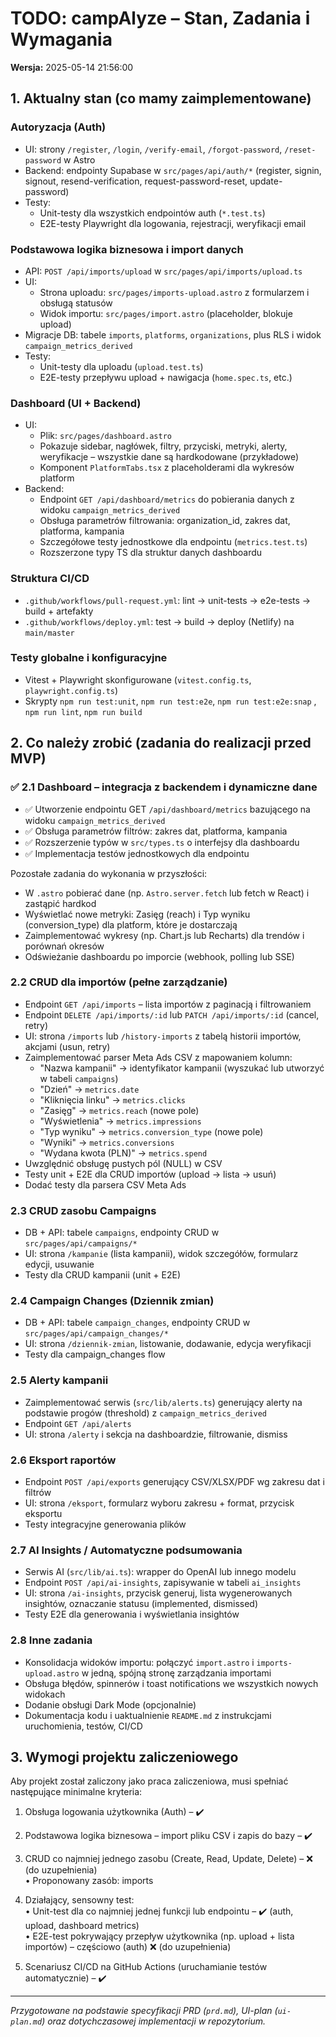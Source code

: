 # TODO: campAlyze – Stan, Zadania i Wymagania

**Wersja:** 2025-05-14 21:56:00

## 1. Aktualny stan (co mamy zaimplementowane)

### Autoryzacja (Auth)
- UI: strony `/register`, `/login`, `/verify-email`, `/forgot-password`, `/reset-password` w Astro
- Backend: endpointy Supabase w `src/pages/api/auth/*` (register, signin, signout, resend-verification, request-password-reset, update-password)
- Testy:
  - Unit-testy dla wszystkich endpointów auth (`*.test.ts`)
  - E2E-testy Playwright dla logowania, rejestracji, weryfikacji email

### Podstawowa logika biznesowa i import danych
- API: `POST /api/imports/upload` w `src/pages/api/imports/upload.ts`
- UI:
  - Strona uploadu: `src/pages/imports-upload.astro` z formularzem i obsługą statusów
  - Widok importu: `src/pages/import.astro` (placeholder, blokuje upload)
- Migracje DB: tabele `imports`, `platforms`, `organizations`, plus RLS i widok `campaign_metrics_derived`
- Testy:
  - Unit-testy dla uploadu (`upload.test.ts`)
  - E2E-testy przepływu upload + nawigacja (`home.spec.ts`, etc.)

### Dashboard (UI + Backend)
- UI:
  - Plik: `src/pages/dashboard.astro`
  - Pokazuje sidebar, nagłówek, filtry, przyciski, metryki, alerty, weryfikacje – wszystkie dane są hardkodowane (przykładowe)
  - Komponent `PlatformTabs.tsx` z placeholderami dla wykresów platform
- Backend:
  - Endpoint `GET /api/dashboard/metrics` do pobierania danych z widoku `campaign_metrics_derived`
  - Obsługa parametrów filtrowania: organization_id, zakres dat, platforma, kampania
  - Szczegółowe testy jednostkowe dla endpointu (`metrics.test.ts`)
  - Rozszerzone typy TS dla struktur danych dashboardu

### Struktura CI/CD
- `.github/workflows/pull-request.yml`: lint → unit-tests → e2e-tests → build + artefakty
- `.github/workflows/deploy.yml`: test → build → deploy (Netlify) na `main/master`

### Testy globalne i konfiguracyjne
- Vitest + Playwright skonfigurowane (`vitest.config.ts`, `playwright.config.ts`)
- Skrypty `npm run test:unit`, `npm run test:e2e`, `npm run test:e2e:snap` , `npm run lint`, `npm run build`


## 2. Co należy zrobić (zadania do realizacji przed MVP)

### ✅ 2.1 Dashboard – integracja z backendem i dynamiczne dane
- ✅ Utworzenie endpointu GET `/api/dashboard/metrics` bazującego na widoku `campaign_metrics_derived`
- ✅ Obsługa parametrów filtrów: zakres dat, platforma, kampania
- ✅ Rozszerzenie typów w `src/types.ts` o interfejsy dla dashboardu
- ✅ Implementacja testów jednostkowych dla endpointu

Pozostałe zadania do wykonania w przyszłości:
- W `.astro` pobierać dane (np. `Astro.server.fetch` lub fetch w React) i zastąpić hardkod
- Wyświetlać nowe metryki: Zasięg (reach) i Typ wyniku (conversion_type) dla platform, które je dostarczają
- Zaimplementować wykresy (np. Chart.js lub Recharts) dla trendów i porównań okresów
- Odświeżanie dashboardu po imporcie (webhook, polling lub SSE)

### 2.2 CRUD dla importów (pełne zarządzanie)
- Endpoint `GET /api/imports` – lista importów z paginacją i filtrowaniem
- Endpoint `DELETE /api/imports/:id` lub `PATCH /api/imports/:id` (cancel, retry)
- UI: strona `/imports` lub `/history-imports` z tabelą historii importów, akcjami (usun, retry)
- Zaimplementować parser Meta Ads CSV z mapowaniem kolumn:
  * "Nazwa kampanii" → identyfikator kampanii (wyszukać lub utworzyć w tabeli `campaigns`)
  * "Dzień" → `metrics.date`
  * "Kliknięcia linku" → `metrics.clicks` 
  * "Zasięg" → `metrics.reach` (nowe pole)
  * "Wyświetlenia" → `metrics.impressions`
  * "Typ wyniku" → `metrics.conversion_type` (nowe pole)
  * "Wyniki" → `metrics.conversions`
  * "Wydana kwota (PLN)" → `metrics.spend`
- Uwzględnić obsługę pustych pól (NULL) w CSV
- Testy unit + E2E dla CRUD importów (upload → lista → usuń)
- Dodać testy dla parsera CSV Meta Ads

### 2.3 CRUD zasobu Campaigns
- DB + API: tabele `campaigns`, endpointy CRUD w `src/pages/api/campaigns/*`
- UI: strona `/kampanie` (lista kampanii), widok szczegółów, formularz edycji, usuwanie
- Testy dla CRUD kampanii (unit + E2E)

### 2.4 Campaign Changes (Dziennik zmian)
- DB + API: tabele `campaign_changes`, endpointy CRUD w `src/pages/api/campaign_changes/*`
- UI: strona `/dziennik-zmian`, listowanie, dodawanie, edycja weryfikacji
- Testy dla campaign_changes flow

### 2.5 Alerty kampanii
- Zaimplementować serwis (`src/lib/alerts.ts`) generujący alerty na podstawie progów (threshold) z `campaign_metrics_derived`
- Endpoint `GET /api/alerts`
- UI: strona `/alerty` i sekcja na dashboardzie, filtrowanie, dismiss

### 2.6 Eksport raportów
- Endpoint `POST /api/exports` generujący CSV/XLSX/PDF wg zakresu dat i filtrów
- UI: strona `/eksport`, formularz wyboru zakresu + format, przycisk eksportu
- Testy integracyjne generowania plików

### 2.7 AI Insights / Automatyczne podsumowania
- Serwis AI (`src/lib/ai.ts`): wrapper do OpenAI lub innego modelu
- Endpoint `POST /api/ai-insights`, zapisywanie w tabeli `ai_insights`
- UI: strona `/ai-insights`, przycisk generuj, lista wygenerowanych insightów, oznaczanie statusu (implemented, dismissed)
- Testy E2E dla generowania i wyświetlania insightów

### 2.8 Inne zadania
- Konsolidacja widoków importu: połączyć `import.astro` i `imports-upload.astro` w jedną, spójną stronę zarządzania importami
- Obsługa błędów, spinnerów i toast notifications we wszystkich nowych widokach
- Dodanie obsługi Dark Mode (opcjonalnie)
- Dokumentacja kodu i uaktualnienie `README.md` z instrukcjami uruchomienia, testów, CI/CD


## 3. Wymogi projektu zaliczeniowego

Aby projekt został zaliczony jako praca zaliczeniowa, musi spełniać następujące minimalne kryteria:

1. Obsługa logowania użytkownika (Auth) – ✔️
2. Podstawowa logika biznesowa – import pliku CSV i zapis do bazy – ✔️
3. CRUD co najmniej jednego zasobu (Create, Read, Update, Delete) – ❌ (do uzupełnienia)  
   • Proponowany zasób: imports

4. Działający, sensowny test:  
   • Unit-test dla co najmniej jednej funkcji lub endpointu – ✔️ (auth, upload, dashboard metrics)  
   • E2E-test pokrywający przepływ użytkownika (np. upload + lista importów) – częściowo (auth)  ❌ (do uzupełnienia)

5. Scenariusz CI/CD na GitHub Actions (uruchamianie testów automatycznie) – ✔️


---

_Przygotowane na podstawie specyfikacji PRD (`prd.md`), UI-plan (`ui-plan.md`) oraz dotychczasowej implementacji w repozytorium._ 